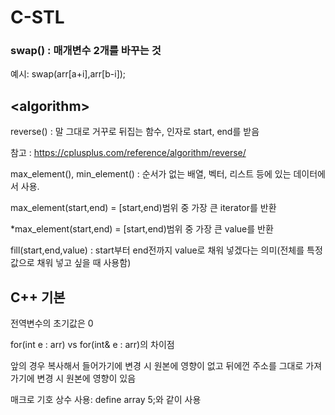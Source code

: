 # C-STL
### swap() : 매개변수 2개를 바꾸는 것

예시: swap(arr[a+i],arr[b-i]);

## \<algorithm\>
  reverse() : 말 그대로 거꾸로 뒤집는 함수, 인자로 start, end를 받음
  
  참고 : https://cplusplus.com/reference/algorithm/reverse/

  
  max_element(), min_element() : 순서가 없는 배열, 벡터, 리스트 등에 있는 데이터에서 사용.
  
  max_element(start,end) = [start,end)범위 중 가장 큰 iterator를 반환
  
  *max_element(start,end) = [start,end)범위 중 가장 큰 value를 반환
  
  fill(start,end,value) : start부터 end전까지 value로 채워 넣겠다는 의미(전체를 특정값으로 채워 넣고 싶을 때 사용함)

## C++ 기본
전역변수의 초기값은 0

for(int e : arr) vs for(int& e : arr)의 차이점

앞의 경우 복사해서 들어가기에 변경 시 원본에 영향이 없고 뒤에껀 주소를 그대로 가져가기에 변경 시 원본에 영향이 있음

매크로 기호 상수 사용: define array 5;와 같이 사용
